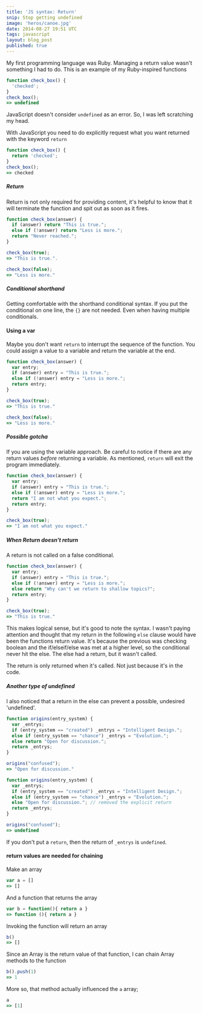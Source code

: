 ```yaml
---
title: 'JS syntax: Return'
snip: Stop getting undefined
image: 'heros/canoe.jpg'
date: 2014-08-27 19:51 UTC
tags: javascript
layout: blog_post
published: true
---
```


My first programming language was Ruby. Managing a return value wasn't something I had to do. This is an example of my Ruby-inspired functions

~~~javascript
function check_box() {
  'checked';
}
check_box();
=> undefined
~~~

JavaScript doesn't consider `undefined` as an error. So, I was left scratching my head. 

With JavaScript you need to do explicitly request what you want returned with the keyword `return`

~~~javascript
function check_box() {
  return 'checked';
}
check_box();
=> checked
~~~

##### Return
Return is not only required for providing content, it's helpful to know that it will terminate the function and spit out as soon as it fires. 

~~~javascript
function check_box(answer) {
  if (answer) return "This is true.";
  else if (!answer) return "Less is more.";
  return "Never reached.";
}

check_box(true);
=> "This is true.".

check_box(false);
=> "Less is more."
~~~

##### Conditional shorthand

Getting comfortable with the shorthand conditional syntax. If you put the conditional on one line, the `{}` are not needed. 
Even when having multiple conditionals. 


#### Using a var
Maybe you don't want `return` to interrupt the sequence of the function. You could assign a value to a variable and return the variable at the end.

~~~javascript
function check_box(answer) {
  var entry;
  if (answer) entry = "This is true.";
  else if (!answer) entry = "Less is more.";
  return entry;
}

check_box(true);
=> "This is true."

check_box(false);
=> "Less is more."
~~~

##### Possible gotcha

If you are using the variable approach. Be careful to notice if there are any return values _before_ returning a variable. As mentioned, `return` will exit the program immediately.

~~~javascript
function check_box(answer) {
  var entry;
  if (answer) entry = "This is true.";
  else if (!answer) entry = "Less is more.";
  return "I am not what you expect.";
  return entry;
}

check_box(true);
=> "I am not what you expect."
~~~

##### When Return doesn't return 

A return is not called on a false conditional.

~~~javascript
function check_box(answer) {
  var entry;
  if (answer) entry = "This is true.";
  else if (!answer) entry = "Less is more.";
  else return "Why can't we return to shallow topics?";
  return entry;
}

check_box(true);
=> "This is true."
~~~

This makes logical sense, but it's good to note the syntax. I wasn't paying attention and thought that my return in the following `else` clause would have been the functions return value. It's because the previous was checking boolean and the if/elseif/else was met at a higher level, so the conditional never hit the else. The else had a return, but it wasn't called.

The return is only returned when it's called. Not just because it's in the code.

##### Another type of undefined

I also noticed that a return in the else can prevent a possible, undesired 'undefined'.

~~~javascript
function origins(entry_system) {
  var _entrys;
  if (entry_system == "created") _entrys = "Intelligent Design.";
  else if (entry_system == "chance") _entrys = "Evolution.";
  else return "Open for discussion.";
  return _entrys;
}

origins("confused");
=> "Open for discussion."

function origins(entry_system) {
  var _entrys;
  if (entry_system == "created") _entrys = "Intelligent Design.";
  else if (entry_system == "chance") _entrys = "Evolution.";
  else "Open for discussion."; // removed the explicit return
  return _entrys;
}

origins("confused");
=> undefined
~~~
If you don't put a `return`, then the return of `_entrys` is `undefined`.


#### return values are needed for chaining

Make an array

~~~javascript
var a = []
=> []
~~~

And a function that returns the array

~~~javascript
var b = function(){ return a }
=> function (){ return a }
~~~

Invoking the function will return an array

~~~javascript
b()
=> []
~~~

Since an Array is the return value of that function, I can chain Array methods to the function

~~~javascript
b().push(1)
=> 1
~~~

More so, that method actually influenced the `a` array;

~~~javascript
a
=> [1]
~~~
